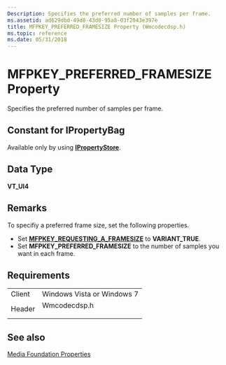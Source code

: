 ```yaml
---
Description: Specifies the preferred number of samples per frame.
ms.assetid: ad629dbd-49d8-43d0-95a8-03f2043e397e
title: MFPKEY_PREFERRED_FRAMESIZE Property (Wmcodecdsp.h)
ms.topic: reference
ms.date: 05/31/2018
---
```


# MFPKEY\_PREFERRED\_FRAMESIZE Property

Specifies the preferred number of samples per frame.

## Constant for IPropertyBag

Available only by using [**IPropertyStore**](https://msdn.microsoft.com/library/Bb761474(v=VS.85).aspx).

## Data Type

**VT\_UI4**

## Remarks

To specifiy a preferred frame size, set the following properties.

-   Set [**MFPKEY\_REQUESTING\_A\_FRAMESIZE**](mfpkey-requesting-a-framesizeproperty.md) to **VARIANT\_TRUE**.
-   Set **MFPKEY\_PREFERRED\_FRAMESIZE** to the number of samples you want in each frame.

## Requirements



|                   |                                                                                         |
|-------------------|-----------------------------------------------------------------------------------------|
| Client<br/> | Windows Vista or Windows 7<br/>                                                   |
| Header<br/> | <dl> <dt>Wmcodecdsp.h</dt> </dl> |



## See also

<dl> <dt>

[Media Foundation Properties](media-foundation-properties.md)
</dt> </dl>

 

 





